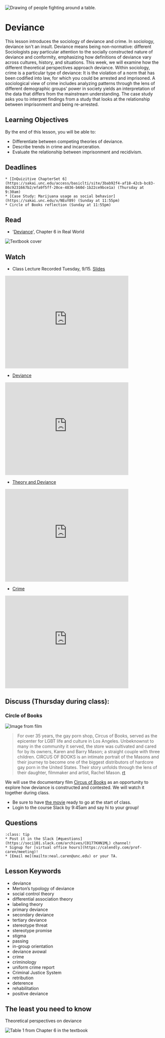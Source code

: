 ![Drawing of people fighting around a table.](../images/REALWORLD7_FIG06_CO.jpg)

# Deviance

This lesson introduces the sociology of deviance and crime. In sociology, deviance isn't an insult.  Deviance means being non-normative: different Sociologists pay particular attention to the socially constructed nature of deviance and conformity, emphasizing how definitions of deviance vary across cultures, history, and situations.  This week, we will examine how the different theoretical perspectives approach deviance. Within sociology, crime is a particular type of deviance: It is the violation of a norm that has been codified into law, for which you could be arrested and imprisoned.  A sociological view of crime includes analyzing patterns through the lens of different demographic groups' power in society yields an interpretation of the data that differs from the mainstream understanding. The case study asks you to interpret findings from a study that looks at the relationship between imprisonment and being re-arrested.

## Learning Objectives

By the end of this lesson, you will be able to:
* Differentiate between competing theories of deviance.
* Describe trends in crime and incarceration.
* Evaluate the relationship between imprisonment and recidivism.

## Deadlines

```{admonition} Be sure to hand these in before the deadline   
* [InQuizitive ChapterSet 6](https://sakai.unc.edu/access/basiclti/site/3bab92f4-af18-42cb-bc83-86c9231667b2/efa9f5ff-20ce-4836-b60d-1b22ce9bce1a) (Thursday at 9:30am)
* [Case Study: Marijuana usage as social behavior](https://sakai.unc.edu/x/NEuY89) (Sunday at 11:55pm)
* Circle of Books reflection (Sunday at 11:55pm)

```

## Read
* '[Deviance](https://digital.wwnorton.com/87056/r/goto/cfi/92!/4)', Chapter 6 in Real World    

![Textbook cover](https://cdn.wwnorton.com/dam_booktitles/733/img/cover/9780393419337_300.jpeg)



## Watch

* Class Lecture
Recorded Tuesday, 9/15.  [Slides](https://www.dropbox.com/s/4k19dgq25cf2g8y/deviance.pptx?dl=1)

<iframe
    width="400"
    height="300"
    src="https://media.unc.edu/w/O0wCAA/"
    frameborder="0"
    allowfullscreen
></iframe>


* [Deviance](https://www.youtube.com/watch?v=BGq9zW9w3Fw)




<iframe
    width="400"
    height="300"
    src="https://www.youtube.com/embed/BGq9zW9w3Fw"
    frameborder="0"
    allowfullscreen
></iframe>





* [Theory and Deviance](https://www.youtube.com/watch?v=06IS_X7hWWI)




<iframe
    width="400"
    height="300"
    src="https://www.youtube.com/embed/06IS_X7hWWI"
    frameborder="0"
    allowfullscreen
></iframe>




* [Crime](https://www.youtube.com/watch?v=zBodqwAlW3A)






<iframe
    width="400"
    height="300"
    src="https://www.youtube.com/embed/zBodqwAlW3A"
    frameborder="0"
    allowfullscreen
></iframe>





## Discuss (Thursday during class):
### Circle of Books

![Image from film](https://flxt.tmsimg.com/assets/p16869165_i_h10_aa.jpg)

> For over 35 years, the gay porn shop, Circus of Books, served as the epicenter for LGBT life and culture in Los Angeles. Unbeknownst to many in the community it served, the store was cultivated and cared for by its owners, Karen and Barry Mason; a straight couple with three children. CIRCUS OF BOOKS is an intimate portrait of the Masons and their journey to become one of the biggest distributors of hardcore gay porn in the United States. Their story unfolds through the lens of their daughter, filmmaker and artist, Rachel Mason. [rt](https://www.rottentomatoes.com/m/circus_of_books)


We will use the documentary film [Circus of Books](https://www.netflix.com/title/81011569) as an opportunity to explore how deviance is constructed and contested.  We will watch it together during class.    
* Be sure to have [the movie](https://www.netflix.com/title/81011569) ready to go at the start of class.
* Login to the course Slack by 9:45am and say hi to your group!






## Questions

```{admonition} If you have any questions at all about what you are supposed to do on this assignment, please remember I am here to help. Reach out any time so I can support your success.
:class: tip
* Post it in the Slack [#questions](https://soci101.slack.com/archives/C0177KHN1ML) channel!
* Signup for [virtual office hours](https://calendly.com/prof-caren/meeting)!
* [Email me](mailto:neal.caren@unc.edu) or your TA.
```


## Lesson Keywords

* deviance
* Merton’s typology of deviance
* social control theory
* differential association theory
* labeling theory
* primary deviance
* secondary deviance
* tertiary deviance
* stereotype threat
* stereotype promise
* stigma
* passing
* in-group orientation
* deviance avowal
* crime
* criminology
* uniform crime report
* Criminal Justice System
* retribution
* deterence
* rehabilitation
* positive deviance

## The least you need to know
Theoretical perspectives on deviance

![Table 1 from Chapter 6 in the textbook](../images/REALWORLD7_TABLE06.01.jpg "Table 1 from Chapter 6 in the textbook")
